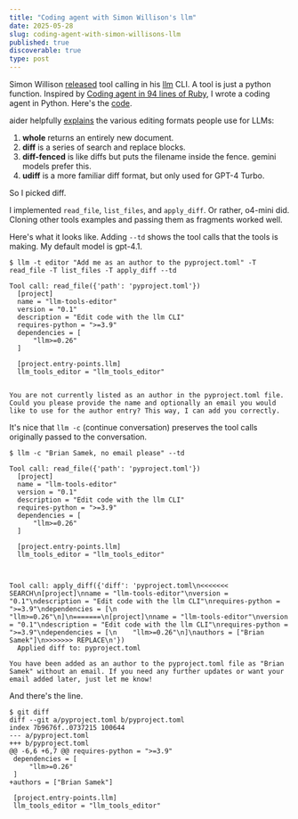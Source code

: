 ```yaml
---
title: "Coding agent with Simon Willison's llm"
date: 2025-05-28
slug: coding-agent-with-simon-willisons-llm
published: true
discoverable: true
type: post
---
```

Simon Willison [released](https://simonwillison.net/2025/May/27/llm-tools/) tool calling in his [llm](https://llm.datasette.io/) CLI. A tool is just a python function. Inspired by [Coding agent in 94 lines of Ruby](https://radanskoric.com/articles/coding-agent-in-ruby), I wrote a coding agent in Python. Here's the [code](https://github.com/bsamek/llm-tools-editor/blob/c26911127fe16a7d475fcccc6d9c43ecc47ae7d4/llm_tools_editor.py).

aider helpfully [explains](https://aider.chat/docs/more/edit-formats.html) the various editing formats people use for LLMs:

1. **whole** returns an entirely new document.
2. **diff** is a series of search and replace blocks.
3. **diff-fenced** is like diffs but puts the filename inside the fence. gemini models prefer this.
4. **udiff** is a more familiar diff format, but only used for GPT-4 Turbo.

So I picked diff.

I implemented `read_file`, `list_files`, and `apply_diff`. Or rather, o4-mini did. Cloning other tools examples and passing them as fragments worked well.

Here's what it looks like. Adding `--td` shows the tool calls that the tools is making. My default model is gpt-4.1.

```
$ llm -t editor "Add me as an author to the pyproject.toml" -T read_file -T list_files -T apply_diff --td

Tool call: read_file({'path': 'pyproject.toml'})
  [project]
  name = "llm-tools-editor"
  version = "0.1"
  description = "Edit code with the llm CLI"
  requires-python = ">=3.9"
  dependencies = [
      "llm>=0.26"
  ]

  [project.entry-points.llm]
  llm_tools_editor = "llm_tools_editor"


You are not currently listed as an author in the pyproject.toml file. Could you please provide the name and optionally an email you would like to use for the author entry? This way, I can add you correctly.
```

It's nice that `llm -c` (continue conversation) preserves the tool calls originally passed to the conversation.

```
$ llm -c "Brian Samek, no email please" --td

Tool call: read_file({'path': 'pyproject.toml'})
  [project]
  name = "llm-tools-editor"
  version = "0.1"
  description = "Edit code with the llm CLI"
  requires-python = ">=3.9"
  dependencies = [
      "llm>=0.26"
  ]

  [project.entry-points.llm]
  llm_tools_editor = "llm_tools_editor"



Tool call: apply_diff({'diff': 'pyproject.toml\n<<<<<<< SEARCH\n[project]\nname = "llm-tools-editor"\nversion = "0.1"\ndescription = "Edit code with the llm CLI"\nrequires-python = ">=3.9"\ndependencies = [\n    "llm>=0.26"\n]\n=======\n[project]\nname = "llm-tools-editor"\nversion = "0.1"\ndescription = "Edit code with the llm CLI"\nrequires-python = ">=3.9"\ndependencies = [\n    "llm>=0.26"\n]\nauthors = ["Brian Samek"]\n>>>>>>> REPLACE\n'})
  Applied diff to: pyproject.toml

You have been added as an author to the pyproject.toml file as "Brian Samek" without an email. If you need any further updates or want your email added later, just let me know!
```

And there's the line.

```
$ git diff
diff --git a/pyproject.toml b/pyproject.toml
index 7b9676f..0737215 100644
--- a/pyproject.toml
+++ b/pyproject.toml
@@ -6,6 +6,7 @@ requires-python = ">=3.9"
 dependencies = [
     "llm>=0.26"
 ]
+authors = ["Brian Samek"]

 [project.entry-points.llm]
 llm_tools_editor = "llm_tools_editor"
```